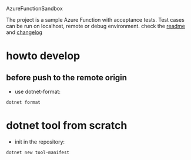 AzureFunctionSandbox

The project is a sample Azure Function with acceptance tests. Test cases can be run on localhost, remote or debug environment.
check the [readme](/AzureFunctions.AcceptanceTest.Runner/README.md) and [changelog](/AzureFunctions.AcceptanceTest.Runner/CHANGELOG.md)

# howto develop
## before push to the remote origin 
- use dotnet-format:
```
dotnet format
```

# dotnet tool from scratch

- init in the repository:
```
dotnet new tool-manifest
```



